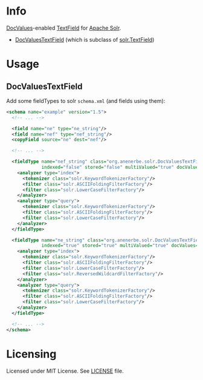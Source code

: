 # Info


[DocValues][solr-dv]-enabled [TextField][solr-tf] for [Apache Solr][solr].

- [DocValuesTextField](src/java/org/anenerbe/solr/DocValuesTextField.java) (which is subclass of [solr.TextField][solr-tf])

[solr]: http://lucene.apache.org/solr/
[solr-tf]: http://lucene.apache.org/solr/api/solr-core/org/apache/solr/schema/TextField.html
[solr-dv]: https://cwiki.apache.org/confluence/display/solr/DocValues

# Usage

## DocValuesTextField

Add some fieldTypes to solr `schema.xml` (and fields using them):

```xml
<schema name="example" version="1.5">
  <!-- ... -->

  <field name="ne" type="ne_string"/>
  <field name="nef" type="nef_string"/>
  <copyField source="ne" dest="nef"/>

  <!-- ... -->

  <fieldType name="nef_string" class="org.anenerbe.solr.DocValuesTextField"
             indexed="false" stored="false" multiValued="true" docValues="true">
    <analyzer type="index">
      <tokenizer class="solr.KeywordTokenizerFactory"/>
      <filter class="solr.ASCIIFoldingFilterFactory"/>
      <filter class="solr.LowerCaseFilterFactory"/>
    </analyzer>
    <analyzer type="query">
      <tokenizer class="solr.KeywordTokenizerFactory"/>
      <filter class="solr.ASCIIFoldingFilterFactory"/>
      <filter class="solr.LowerCaseFilterFactory"/>
    </analyzer>
  </fieldType>

  <fieldType name="ne_string" class="org.anenerbe.solr.DocValuesTextField"
             indexed="true" stored="true" multiValued="true" docValues="true">
    <analyzer type="index">
      <tokenizer class="solr.KeywordTokenizerFactory"/>
      <filter class="solr.ASCIIFoldingFilterFactory"/>
      <filter class="solr.LowerCaseFilterFactory"/>
      <filter class="solr.ReversedWildcardFilterFactory"/>
    </analyzer>
    <analyzer type="query">
      <tokenizer class="solr.KeywordTokenizerFactory"/>
      <filter class="solr.ASCIIFoldingFilterFactory"/>
      <filter class="solr.LowerCaseFilterFactory"/>
    </analyzer>
  </fieldType>

  <!-- ... -->
</schema>
```


# Licensing

Licensed under MIT License. See [LICENSE](LICENSE) file.

